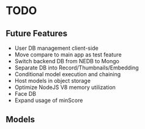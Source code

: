 # TODO

## Future Features

- User DB management client-side
- Move compare to main app as test feature
- Switch backend DB from NEDB to Mongo
- Separate DB into Record/Thumbnails/Embedding
- Conditional model execution and chaining
- Host models in object storage
- Optimize NodeJS V8 memory utilization
- Face DB
- Expand usage of minScore

## Models

